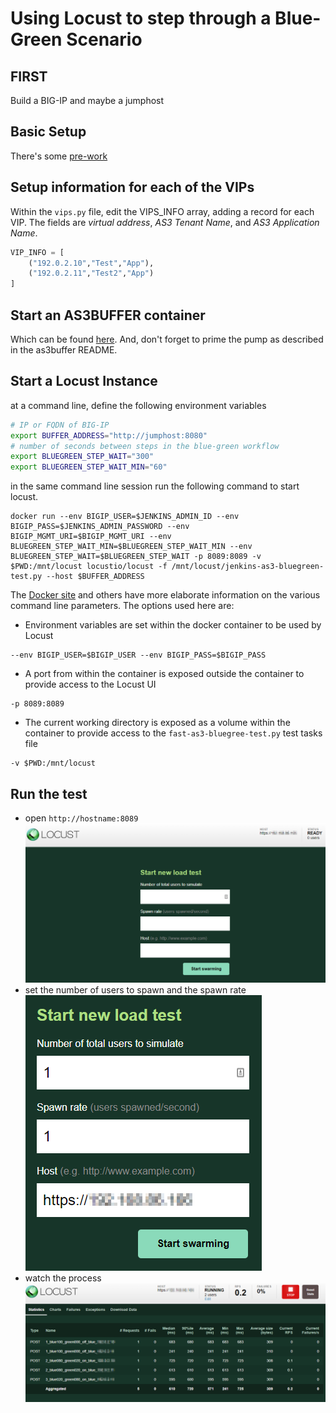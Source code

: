 # Using Locust to step through a Blue-Green Scenario

## FIRST
Build a BIG-IP and maybe a jumphost

## Basic Setup
There's some [pre-work](COMMON-SETUP.md)

## Setup information for each of the VIPs
Within the ```vips.py``` file, edit the VIPS_INFO array, adding a record for each VIP. The fields are *virtual address*, *AS3 Tenant Name*, and *AS3 Application Name*.

```python
VIP_INFO = [
    ("192.0.2.10","Test","App"),
    ("192.0.2.11","Test2","App")
]
```
## Start an AS3BUFFER container
Which can be found [here](https://github.com/mjmenger/as3buffer). And, don't forget to prime the pump as described in the as3buffer README.

## Start a Locust Instance
at a command line, define the following environment variables
```bash
# IP or FQDN of BIG-IP
export BUFFER_ADDRESS="http://jumphost:8080"
# number of seconds between steps in the blue-green workflow
export BLUEGREEN_STEP_WAIT="300"
export BLUEGREEN_STEP_WAIT_MIN="60"
```

in the same command line session run the following command to start locust. 
```shell
docker run --env BIGIP_USER=$JENKINS_ADMIN_ID --env BIGIP_PASS=$JENKINS_ADMIN_PASSWORD --env BIGIP_MGMT_URI=$BIGIP_MGMT_URI --env BLUEGREEN_STEP_WAIT_MIN=$BLUEGREEN_STEP_WAIT_MIN --env BLUEGREEN_STEP_WAIT=$BLUEGREEN_STEP_WAIT -p 8089:8089 -v $PWD:/mnt/locust locustio/locust -f /mnt/locust/jenkins-as3-bluegreen-test.py --host $BUFFER_ADDRESS
```

The [Docker site](https://docs.docker.com/) and others have more elaborate information on the various command line parameters. The options used here are:
- Environment variables are set within the docker container to be used by Locust
```shell
--env BIGIP_USER=$BIGIP_USER --env BIGIP_PASS=$BIGIP_PASS
```
- A port from within the container is exposed outside the container to provide access to the Locust UI
```shell
-p 8089:8089
```
- The current working directory is exposed as a volume within the container to provide access to the ```fast-as3-bluegree-test.py``` test tasks file
```shell
-v $PWD:/mnt/locust
```

## Run the test
- open ```http://hostname:8089```  
![locust ui](locust-1st-step.png)
- set the number of users to spawn and the spawn rate  
![locust ui](locust-2nd-step.png)
- watch the process  
![locust ui](locust-3rd-step.png)
